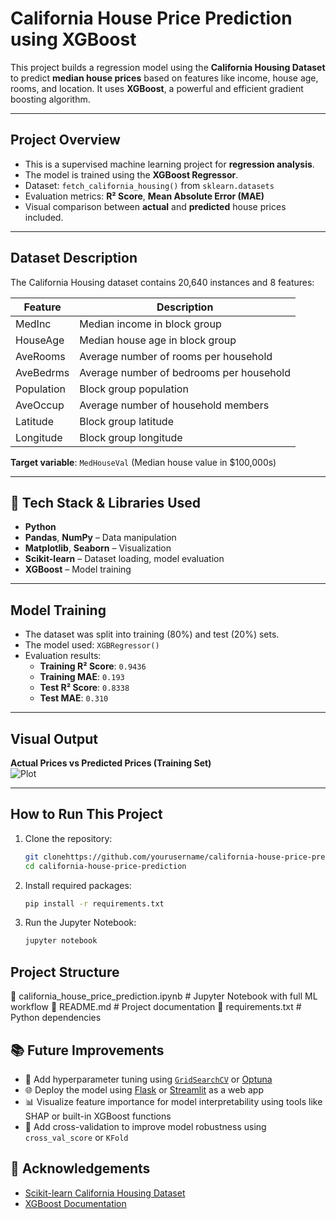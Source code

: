 
#  California House Price Prediction using XGBoost

This project builds a regression model using the **California Housing Dataset** to predict **median house prices** based on features like income, house age, rooms, and location. It uses **XGBoost**, a powerful and efficient gradient boosting algorithm.

---

##  Project Overview

- This is a supervised machine learning project for **regression analysis**.
- The model is trained using the **XGBoost Regressor**.
- Dataset: `fetch_california_housing()` from `sklearn.datasets`
- Evaluation metrics: **R² Score**, **Mean Absolute Error (MAE)**
- Visual comparison between **actual** and **predicted** house prices included.

---

##  Dataset Description

The California Housing dataset contains 20,640 instances and 8 features:

| Feature      | Description                                      |
|--------------|--------------------------------------------------|
| MedInc       | Median income in block group                    |
| HouseAge     | Median house age in block group                 |
| AveRooms     | Average number of rooms per household           |
| AveBedrms    | Average number of bedrooms per household        |
| Population   | Block group population                          |
| AveOccup     | Average number of household members             |
| Latitude     | Block group latitude                            |
| Longitude    | Block group longitude                           |

**Target variable**: `MedHouseVal` (Median house value in $100,000s)

---

## 🔧 Tech Stack & Libraries Used

- **Python**
- **Pandas**, **NumPy** – Data manipulation
- **Matplotlib**, **Seaborn** – Visualization
- **Scikit-learn** – Dataset loading, model evaluation
- **XGBoost** – Model training

---

##  Model Training

- The dataset was split into training (80%) and test (20%) sets.
- The model used: `XGBRegressor()`
- Evaluation results:
  - **Training R² Score**: `0.9436`
  - **Training MAE**: `0.193`
  - **Test R² Score**: `0.8338`
  - **Test MAE**: `0.310`

---

##  Visual Output

**Actual Prices vs Predicted Prices (Training Set)**  
![Plot](https://via.placeholder.com/600x300.png?text=Actual+vs+Predicted+Scatter+Plot)

---

##  How to Run This Project

1. Clone the repository:
   ```bash
   git clonehttps://github.com/yourusername/california-house-price-prediction.git  
   cd california-house-price-prediction
2. Install required packages:
   ```bash
   pip install -r requirements.txt
3. Run the Jupyter Notebook:
   ````bash
   jupyter notebook
##  Project Structure

 📄 california_house_price_prediction.ipynb # Jupyter Notebook with full ML workflow
 📄 README.md                               # Project documentation
 📄 requirements.txt                        # Python dependencies


## 📚 Future Improvements

- 🔧 Add hyperparameter tuning using [`GridSearchCV`](https://scikit-learn.org/stable/modules/generated/sklearn.model_selection.GridSearchCV.html ) or [Optuna](https://optuna.org/ )
- 🌐 Deploy the model using [Flask](https://flask.palletsprojects.com/ ) or [Streamlit](https://streamlit.io/ ) as a web app
- 📊 Visualize feature importance for model interpretability using tools like SHAP or built-in XGBoost functions
- 🧪 Add cross-validation to improve model robustness using `cross_val_score` or `KFold`

## 🙌 Acknowledgements

- [Scikit-learn California Housing Dataset](https://scikit-learn.org/stable/modules/generated/sklearn.datasets.fetch_california_housing.html )
- [XGBoost Documentation](https://xgboost.readthedocs.io/en/stable/ )
